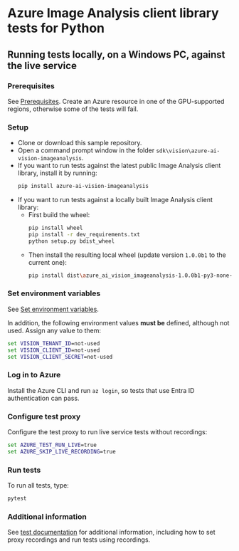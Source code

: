 # Azure Image Analysis client library tests for Python

## Running tests locally, on a Windows PC, against the live service

### Prerequisites

See [Prerequisites](https://github.com/Azure/azure-sdk-for-python/blob/main/sdk/vision/azure-ai-vision-imageanalysis/README.md#prerequisites). Create an Azure resource in one of the GPU-supported regions, otherwise some of the tests will fail.

### Setup

* Clone or download this sample repository.
* Open a command prompt window in the folder `sdk\vision\azure-ai-vision-imageanalysis`.
* If you want to run tests against the latest public Image Analysis client library, install it by running:
   ```bash
   pip install azure-ai-vision-imageanalysis
   ```
* If you want to run tests against a locally built Image Analysis client library:
    * First build the wheel:
        ```bash
        pip install wheel
        pip install -r dev_requirements.txt
        python setup.py bdist_wheel
        ```
    * Then install the resulting local wheel (update version `1.0.0b1` to the current one):
        ```bash
        pip install dist\azure_ai_vision_imageanalysis-1.0.0b1-py3-none-any.whl --user --force-reinstall
        ```

### Set environment variables

See [Set environment variables](https://github.com/Azure/azure-sdk-for-python/blob/main/sdk/vision/azure-ai-vision-imageanalysis/README.md#set-environment-variables).

In addition, the following environment values **must be** defined, although not used. Assign any value to them:

```cmd
set VISION_TENANT_ID=not-used
set VISION_CLIENT_ID=not-used
set VISION_CLIENT_SECRET=not-used
```

### Log in to Azure

Install the Azure CLI and run `az login`, so tests that use Entra ID authentication can pass.

### Configure test proxy

Configure the test proxy to run live service tests without recordings:

```cmd
set AZURE_TEST_RUN_LIVE=true
set AZURE_SKIP_LIVE_RECORDING=true
```

### Run tests

To run all tests, type:

```cmd
pytest
```

### Additional information

See [test documentation](https://github.com/Azure/azure-sdk-for-python/blob/main/doc/dev/tests.md) for additional information, including how to set proxy recordings and run tests using recordings.